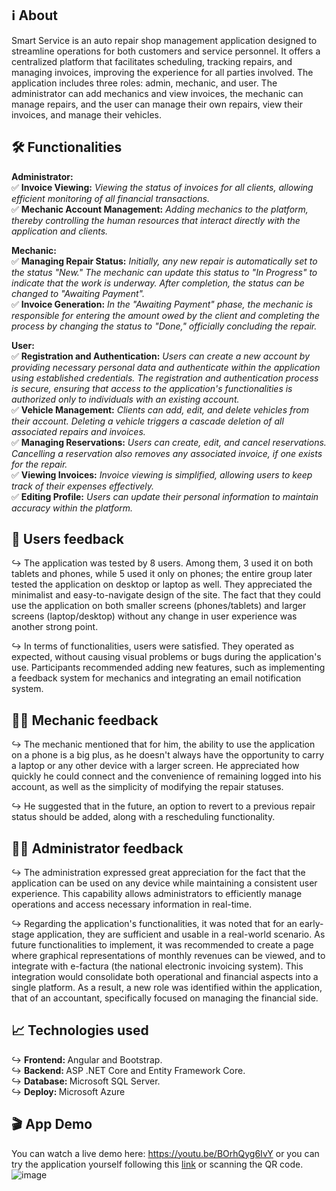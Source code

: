 <h2>ℹ️ About</h2>
Smart Service is an auto repair shop management application designed to streamline operations for both customers and service personnel. It offers a centralized platform that facilitates scheduling, tracking repairs, and managing invoices, improving the experience for all parties involved. The application includes three roles: admin, mechanic, and user. The administrator can add mechanics and view invoices, the mechanic can manage repairs, and the user can manage their own repairs, view their invoices, and manage their vehicles.

<h2>🛠️ Functionalities</h2>

<strong>Administrator:</strong>
<br>
✅ <strong>Invoice Viewing:</strong> <i>Viewing the status of invoices for all clients, allowing efficient monitoring of all financial transactions.</i>
<br>
✅ <strong>Mechanic Account Management:</strong> <i>Adding mechanics to the platform, thereby controlling the human resources that interact directly with the application and clients.</i>
<br>

<strong>Mechanic:</strong>
<br>
✅ <strong>Managing Repair Status:</strong> <i>Initially, any new repair is automatically set to the status "New." The mechanic can update this status to "In Progress" to indicate that the work is underway. After completion, the status can be changed to "Awaiting Payment".</i>
<br>
✅ <strong>Invoice Generation:</strong> <i>In the "Awaiting Payment" phase, the mechanic is responsible for entering the amount owed by the client and completing the process by changing the status to "Done," officially concluding the repair.</i>
<br>

<strong>User:</strong>
<br>
✅ <strong>Registration and Authentication:</strong> <i>Users can create a new account by providing necessary personal data and authenticate within the application using established credentials. The registration and authentication process is secure, ensuring that access to the application's functionalities is authorized only to individuals with an existing account.</i>
<br>
✅ <strong>Vehicle Management:</strong> <i>Clients can add, edit, and delete vehicles from their account. Deleting a vehicle triggers a cascade deletion of all associated repairs and invoices.</i>
<br>
✅ <strong>Managing Reservations:</strong> <i>Users can create, edit, and cancel reservations. Cancelling a reservation also removes any associated invoice, if one exists for the repair.</i>
<br>
✅ <strong>Viewing Invoices:</strong> <i>Invoice viewing is simplified, allowing users to keep track of their expenses effectively.</i>
<br>
✅ <strong>Editing Profile:</strong> <i>Users can update their personal information to maintain accuracy within the platform.</i>
<br>

<h2>👤 Users feedback</h2>

↪ The application was tested by 8 users. Among them, 3 used it on both tablets and phones, while 5 used it only on phones; the entire group later tested the application on desktop or laptop as well. They appreciated the minimalist and easy-to-navigate design of the site. The fact that they could use the application on both smaller screens (phones/tablets) and larger screens (laptop/desktop) without any change in user experience was another strong point.
<br>

↪ In terms of functionalities, users were satisfied. They operated as expected, without causing visual problems or bugs during the application's use. Participants recommended adding new features, such as implementing a feedback system for mechanics and integrating an email notification system.
<br>

<h2>🧑‍🔧 Mechanic feedback</h2>

↪ The mechanic mentioned that for him, the ability to use the application on a phone is a big plus, as he doesn't always have the opportunity to carry a laptop or any other device with a larger screen. He appreciated how quickly he could connect and the convenience of remaining logged into his account, as well as the simplicity of modifying the repair statuses.
<br>

↪ He suggested that in the future, an option to revert to a previous repair status should be added, along with a rescheduling functionality.
<br>

<h2>👨‍💼 Administrator feedback</h2>

↪ The administration expressed great appreciation for the fact that the application can be used on any device while maintaining a consistent user experience. This capability allows administrators to efficiently manage operations and access necessary information in real-time.
<br>

↪ Regarding the application's functionalities, it was noted that for an early-stage application, they are sufficient and usable in a real-world scenario. As future functionalities to implement, it was recommended to create a page where graphical representations of monthly revenues can be viewed, and to integrate with e-factura (the national electronic invoicing system). This integration would consolidate both operational and financial aspects into a single platform. As a result, a new role was identified within the application, that of an accountant, specifically focused on managing the financial side.
<br>

<h2>📈 Technologies used</h2>

↪ <strong>Frontend: </strong> Angular and Bootstrap.
<br>
↪ <strong>Backend: </strong> ASP .NET Core and Entity Framework Core.
<br>
↪ <strong>Database: </strong> Microsoft SQL Server.
<br>
↪ <strong>Deploy: </strong> Microsoft Azure
<br>

<h2>🎬 App Demo</h2>

You can watch a live demo here: https://youtu.be/BOrhQyg6IvY or you can try the application yourself following this [link](https://smartservicecl.azurewebsites.net/) or scanning the QR code.
![image](https://github.com/tudorsuiu/smart-service-.net-angular/assets/75640917/63d1e613-9f28-42c3-acaf-6f2c97cd1ad7)

